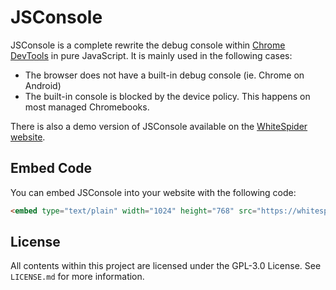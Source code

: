 # JSConsole
JSConsole is a complete rewrite the debug console within <a href="https://developer.chrome.com/docs/devtools" target="_blank" rel="noopener">Chrome DevTools</a> in pure JavaScript. It is mainly used in the following cases:
 - The browser does not have a built-in debug console (ie. Chrome on Android)
 - The built-in console is blocked by the device policy. This happens on most managed Chromebooks.

There is also a demo version of JSConsole available on the <a href="https://whitespider.dev/" target="_blank" rel="noopener">WhiteSpider website</a>.

## Embed Code
You can embed JSConsole into your website with the following code:
```html
<embed type="text/plain" width="1024" height="768" src="https://whitespider.dev/ext/jsconsole/index.xht" />
```

## License
All contents within this project are licensed under the GPL-3.0 License. See `LICENSE.md` for more information.
